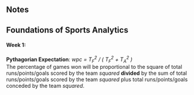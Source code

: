 ## Notes  
Foundations of Sports Analytics
---

#### Week 1:  
**Pythagorian Expectation**: *wpc = T<sub>F</sub><sup>2</sup> / ( T<sub>F</sub><sup>2</sup> + T<sub>A</sub><sup>2</sup> )*  
The percentage of games won will be proportional to the square of total runs/points/goals scored by the team *squared* **divided** by the sum of total runs/points/goals scored by the team *squared* plus total runs/points/goals conceded by the team *squared*.

